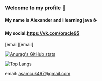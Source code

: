 ### Welcome to my profile 👋
#### My name is Alexander and i learning java ☕️
#### My social:https://vk.com/oracle95
[email][email]
 
[![Anurag's GitHub stats](https://github-readme-stats.vercel.app/api?username=Zaltorus&theme=dark&count_private=true&show_icons=true)](https://github.com/anuraghazra/github-readme-stats)

[![Top Langs](https://github-readme-stats.vercel.app/api/top-langs/?username=Zaltorus&theme=dark&count_private=true&show_icons=true)](https://github.com/anuraghazra/github-readme-stats)
<!--
**Zaltorus/Zaltorus** is a ✨ _special_ ✨ repository because its `README.md` (this file) appears on your GitHub profile.

Here are some ideas to get you started:

- 🔭 I’m currently working on ...
- 🌱 I’m currently learning ...
- 👯 I’m looking to collaborate on ...
- 🤔 I’m looking for help with ...
- 💬 Ask me about ...
- 📫 How to reach me: ...
- 😄 Pronouns: ...
- ⚡ Fun fact: ...
-->
email: asamcuk497@gmail.com
